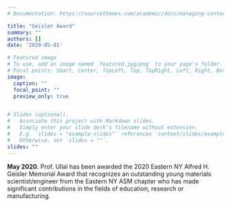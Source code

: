 ```yaml
---
# Documentation: https://sourcethemes.com/academic/docs/managing-content/

title: "Geisler Award"
summary: ""
authors: []
date: '2020-05-01'

# Featured image
# To use, add an image named `featured.jpg/png` to your page's folder.
# Focal points: Smart, Center, TopLeft, Top, TopRight, Left, Right, BottomLeft, Bottom, BottomRight.
image:
  caption: ""
  focal_point: ""
  preview_only: true


# Slides (optional).
#   Associate this project with Markdown slides.
#   Simply enter your slide deck's filename without extension.
#   E.g. `slides = "example-slides"` references `content/slides/example-slides.md`.
#   Otherwise, set `slides = ""`.
slides: ""
---
```

**May 2020.** Prof. Ullal has been awarded the 2020 Eastern NY Alfred H. Geisler Memorial Award that recognizes an outstanding young materials scientist/engineer from the Eastern NY ASM chapter who has made significant contributions in the fields of education, research or manufacturing.